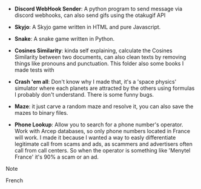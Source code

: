 - **Discord WebHook Sender**: A python program to send message via discord webhooks, can also send gifs using the otakugif API

- **Skyjo**: A Skyjo game written in HTML and pure Javascript.

- **Snake**: A snake game written in Python.

 - **Cosines Similarity**: kinda self explaining, calculate the Cosines Similarity between two documents, can also clean texts by removing things like pronouns and punctuation. This folder also some books I made tests with

 - **Crash 'em all**: Don't know why I made that, it's a 'space physics' simulator where each planets are attracted by the others using formulas I probably don't understand. There is some funny bugs.

 - **Maze**: it just carve a random maze and resolve it, you can also save the mazes to binary files.
 
 - **Phone Lookup**: Allow you to search for a phone number's operator. Work with Arcep databases, so only phone numbers located in France will work. I made it because I wanted a way to easly differentiate legitimate call from scams and ads, as scammers and advertisers often call from call centers. So when the operator is something like 'Menytel France' it's 90% a scam or an ad.

> [!NOTE] 
French
